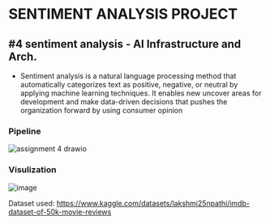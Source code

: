 # SENTIMENT ANALYSIS PROJECT
## #4 sentiment analysis - AI Infrastructure and Arch.

- Sentiment analysis is a natural language processing method that automatically categorizes text as positive, negative, or neutral by applying machine learning techniques. It enables new uncover areas for development and make data-driven decisions that pushes the organization forward by using consumer opinion

### Pipeline
![assignment 4 drawio](https://github.com/user-attachments/assets/ee633811-0086-4dbc-bd8d-7c93b18574ad)

### Visulization
![image](https://github.com/user-attachments/assets/479a654d-baad-4a38-ae30-60013ad6d350)


Dataset used: https://www.kaggle.com/datasets/lakshmi25npathi/imdb-dataset-of-50k-movie-reviews
